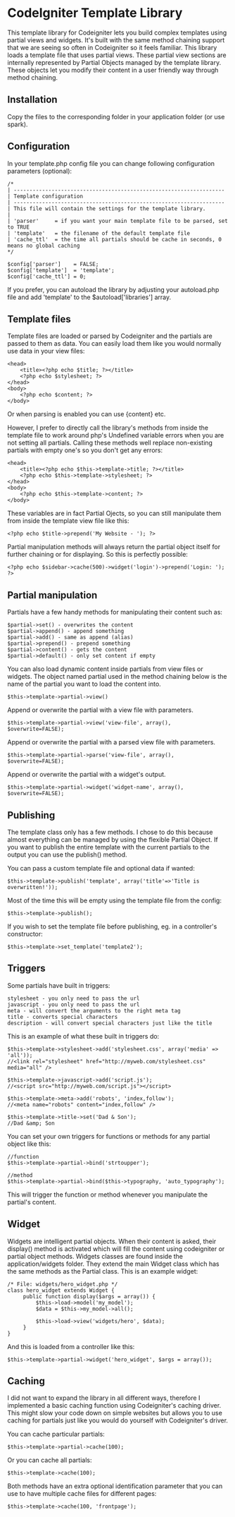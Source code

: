 CodeIgniter Template Library
============================

This template library for Codeigniter lets you build complex templates using partial views and widgets. It's built with the same method chaining support that we are seeing so often in Codeigniter so it feels familiar. This library loads a template file that uses partial views. These partial view sections are internally represented by Partial Objects managed by the template library. These objects let you modify their content in a user friendly way through method chaining.

Installation
------------

Copy the files to the corresponding folder in your application folder (or use spark).

Configuration
-------------

In your template.php config file you can change following configuration parameters (optional):

    /*
    | -------------------------------------------------------------------
    | Template configuration
    | -------------------------------------------------------------------
    | This file will contain the settings for the template library.
    |
    | 'parser'     = if you want your main template file to be parsed, set to TRUE
    | 'template'   = the filename of the default template file
    | 'cache_ttl'  = the time all partials should be cache in seconds, 0 means no global caching
    */

    $config['parser']    = FALSE;
    $config['template']  = 'template';
    $config['cache_ttl'] = 0;

If you prefer, you can autoload the library by adjusting your autoload.php file and add 'template' to the $autoload['libraries'] array.
    
Template files
--------------

Template files are loaded or parsed by Codeigniter and the partials are passed to them as data. You can easily load them like you would normally use data in your view files:

    <head>
        <title><?php echo $title; ?></title>
        <?php echo $stylesheet; ?>
    </head>
    <body>
        <?php echo $content; ?>
    </body>

Or when parsing is enabled you can use {content} etc.

However, I prefer to directly call the library's methods from inside the template file to work around php's Undefined variable errors when you are not setting all partials. Calling these methods well replace non-existing partials with empty one's so you don't get any errors:

    <head>
        <title><?php echo $this->template->title; ?></title>
        <?php echo $this->template->stylesheet; ?>
    </head>
    <body>
        <?php echo $this->template->content; ?>
    </body>

These variables are in fact Partial Ojects, so you can still manipulate them from inside the template view file like this:

    <?php echo $title->prepend('My Website - '); ?>

Partial manipulation methods will always return the partial object itself for further chaining or for displaying. So this is perfectly possible:

    <?php echo $sidebar->cache(500)->widget('login')->prepend('Login: '); ?>

Partial manipulation
--------------------

Partials have a few handy methods for manipulating their content such as:

    $partial->set() - overwrites the content
    $partial->append() - append something
    $partial->add() - same as append (alias)
    $partial->prepend() - prepend something
    $partial->content() - gets the content
    $partial->default() - only set content if empty

You can also load dynamic content inside partials from view files or widgets. The object named partial used in the method chaining below is the name of the partial you want to load the content into.

    $this->template->partial->view()

Append or overwrite the partial with a view file with parameters.

    $this->template->partial->view('view-file', array(), $overwrite=FALSE);

Append or overwrite the partial with a parsed view file with parameters.

    $this->template->partial->parse('view-file', array(), $overwrite=FALSE);

Append or overwrite the partial with a widget's output.

    $this->template->partial->widget('widget-name', array(), $overwrite=FALSE);

Publishing
----------

The template class only has a few methods. I chose to do this because almost everything can be managed by using the flexible Partial Object. If you want to publish the entire template with the current partials to the output you can use the publish() method.

You can pass a custom template file and optional data if wanted:

    $this->template->publish('template', array('title'=>'Title is overwritten!'));

Most of the time this will be empty using the template file from the config:

    $this->template->publish();
    
If you wish to set the template file before publishing, eg. in a controller's constructor:

    $this->template->set_template('template2');
    
Triggers
--------

Some partials have built in triggers:

    stylesheet - you only need to pass the url
    javascript - you only need to pass the url
    meta - will convert the arguments to the right meta tag
    title - converts special characters
    description - will convert special characters just like the title

This is an example of what these built in triggers do:

    $this->template->stylesheet->add('stylesheet.css', array('media' => 'all'));
    //<link rel="stylesheet" href="http://myweb.com/stylesheet.css" media="all" />
     
    $this->template->javascript->add('script.js');
    //<script src="http://myweb.com/script.js"></script>
     
    $this->template->meta->add('robots', 'index,follow');
    //<meta name="robots" content="index,follow" />
     
    $this->template->title->set('Dad & Son');
    //Dad &amp; Son

You can set your own triggers for functions or methods for any partial object like this:

    //function
    $this->template->partial->bind('strtoupper');
     
    //method
    $this->template->partial->bind($this->typography, 'auto_typography');

This will trigger the function or method whenever you manipulate the partial's content.


Widget
------

Widgets are intelligent partial objects. When their content is asked, their display() method is activated which will fill the content using codeigniter or partial object methods. Widgets classes are found inside the application/widgets folder. They extend the main Widget class which has the same methods as the Partial class. This is an example widget:

    /* File: widgets/hero_widget.php */
    class hero_widget extends Widget {
         public function display($args = array()) {
             $this->load->model('my_model');
             $data = $this->my_model->all();
     
             $this->load->view('widgets/hero', $data);
         }
    }

And this is loaded from a controller like this:

    $this->template->partial->widget('hero_widget', $args = array());

    
Caching
-------

I did not want to expand the library in all different ways, therefore I implemented a basic caching function using Codeigniter's caching driver. This might slow your code down on simple websites but allows you to use caching for partials just like you would do yourself with Codeigniter's driver.

You can cache particular partials:

    $this->template->partial->cache(100);

Or you can cache all partials:

    $this->template->cache(100);

Both methods have an extra optional identification parameter that you can use to have multiple cache files for different pages:

    $this->template->cache(100, 'frontpage');